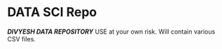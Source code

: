 # DATA SCI Repo

***DIVYESH DATA REPOSITORY***
USE at your own risk. Will contain various CSV files. 
